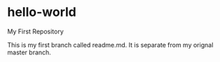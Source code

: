 # hello-world
My First Repository

This is my first branch called readme.md. It is separate from my orignal master branch. 
